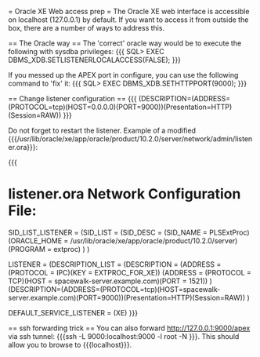 = Oracle XE Web access prep =
The Oracle XE web interface is accessible on localhost (127.0.0.1) by default. If you want to access it from outside the box, there
are a number of ways to address this.

== The Oracle way  ==
The 'correct' oracle way would be to execute the following with sysdba privileges:
{{{
SQL> EXEC DBMS_XDB.SETLISTENERLOCALACCESS(FALSE);
}}}

If you messed up the APEX port in configure, you can use the following command to 'fix' it:
{{{
SQL> EXEC DBMS_XDB.SETHTTPPORT(9000); 
}}}

== Change listener configuration ==
{{{
    (DESCRIPTION=(ADDRESS=(PROTOCOL=tcp)(HOST=0.0.0.0)(PORT=9000))(Presentation=HTTP)(Session=RAW))
}}}

Do not forget to restart the listener.
Example of a modified {{{/usr/lib/oracle/xe/app/oracle/product/10.2.0/server/network/admin/listener.ora}}}:

{{{
# listener.ora Network Configuration File:

SID_LIST_LISTENER =
  (SID_LIST =
    (SID_DESC =
      (SID_NAME = PLSExtProc)
      (ORACLE_HOME = /usr/lib/oracle/xe/app/oracle/product/10.2.0/server)
      (PROGRAM = extproc)
    )
  )

LISTENER =
  (DESCRIPTION_LIST =
    (DESCRIPTION =
      (ADDRESS = (PROTOCOL = IPC)(KEY = EXTPROC_FOR_XE))
      (ADDRESS = (PROTOCOL = TCP)(HOST = spacewalk-server.example.com)(PORT = 1521))
    )
    (DESCRIPTION=(ADDRESS=(PROTOCOL=tcp)(HOST=spacewalk-server.example.com)(PORT=9000))(Presentation=HTTP)(Session=RAW))
  )

DEFAULT_SERVICE_LISTENER = (XE)
}}}

== ssh forwarding trick ==
You can also forward http://127.0.0.1:9000/apex via ssh tunnel:
  {{{ssh -L 9000:localhost:9000 -l root -N <oracle machine name>}}}. This should allow you to browse to {{{localhost}}}.


